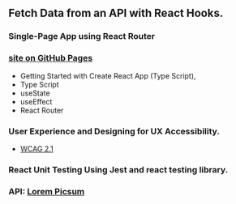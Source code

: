 ## Fetch Data from an API with React Hooks.
### Single-Page App using React Router

### [site on GitHub Pages](https://krzysiek-u.github.io/photo-api-ts/) 

- Getting Started with Create React App (Type Script), 
- Type Script
- useState
- useEffect
- React Router

### User Experience and Designing for UX Accessibility.
 - [WCAG 2.1](https://www.w3.org/TR/WCAG21/) 

### React Unit Testing Using Jest and react testing library.



###  API: [Lorem Picsum](https://picsum.photos/) 
